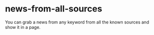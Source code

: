 # news-from-all-sources
You can grab a news from any keyword from all the known sources and show it in a page.
